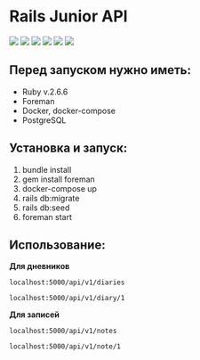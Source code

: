 # Rails Junior API
![](https://img.shields.io/badge/ruby-v.2.6.6-e00a2c)  ![](https://img.shields.io/badge/rails-v.6.1.3-c10015) ![](https://img.shields.io/badge/sidekiq-v.6.0.2-a80042) ![](https://img.shields.io/badge/-redis-cf272a) ![](https://img.shields.io/badge/-docker-4c92ed) ![](https://img.shields.io/badge/-postgresql-3f6590)


## Перед запуском нужно иметь:
 - Ruby v.2.6.6
 - Foreman
 - Docker, docker-compose 
 - PostgreSQL

## Установка и запуск:
 1. bundle install
 2. gem install foreman
 3. docker-compose up
 4. rails db:migrate
 5. rails db:seed
 6. foreman start


## Использование:
**Для дневников**

`localhost:5000/api/v1/diaries`

`localhost:5000/api/v1/diary/1`

**Для записей**

`localhost:5000/api/v1/notes`

`localhost:5000/api/v1/note/1`


